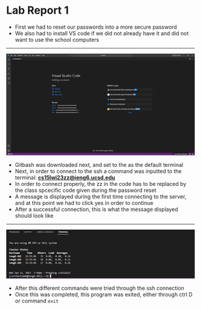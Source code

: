 # Lab Report 1

* First we had to reset our passwords into a more secure password
* We also had to install VS code if we did not already have it and did not want to use the school computers

---
![Image](unnamed.png)

* Gitbash was downloaded next, and set to the as the default terminal
* Next, in order to connect to the ssh a command was inputted to the terminal: **cs15lwi23zz@ieng6.ucsd.edu**
* In order to connect properly, the zz in the code has to be replaced by the class spcecific code given during the password reset
* A message is displayed during the first time connecting to the server, and at this point we had to click yes in order to continue
* After a successful connection, this is what the message displayed should look like

---

![Image](unnamed1.png)

* After this different commands were tried through the ssh connection
* Once this was completed, this program was exited, either through ctrl D or command `exit`
